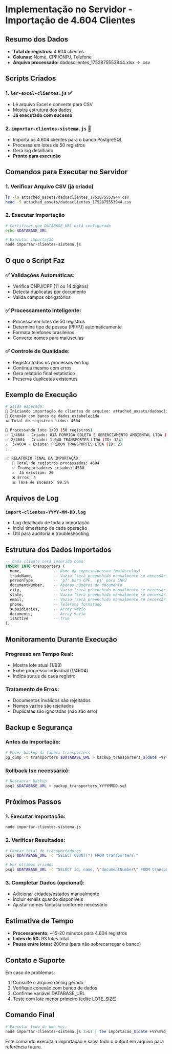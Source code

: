 # Implementação no Servidor - Importação de 4.604 Clientes

## Resumo dos Dados
- **Total de registros:** 4.604 clientes
- **Colunas:** Nome, CPF/CNPJ, Telefone
- **Arquivo processado:** dadosclientes_1752875553944.xlsx → .csv

## Scripts Criados

### 1. `ler-excel-clientes.js` ✅
- Lê arquivo Excel e converte para CSV
- Mostra estrutura dos dados
- **Já executado com sucesso**

### 2. `importar-clientes-sistema.js` 🚀
- Importa os 4.604 clientes para o banco PostgreSQL
- Processa em lotes de 50 registros
- Gera log detalhado
- **Pronto para execução**

## Comandos para Executar no Servidor

### 1. Verificar Arquivo CSV (já criado)
```bash
ls -la attached_assets/dadosclientes_1752875553944.csv
head -5 attached_assets/dadosclientes_1752875553944.csv
```

### 2. Executar Importação
```bash
# Certificar que DATABASE_URL está configurado
echo $DATABASE_URL

# Executar importação
node importar-clientes-sistema.js
```

## O que o Script Faz

### ✅ Validações Automáticas:
- Verifica CNPJ/CPF (11 ou 14 dígitos)
- Detecta duplicatas por documento
- Valida campos obrigatórios

### ✅ Processamento Inteligente:
- Processa em lotes de 50 registros
- Determina tipo de pessoa (PF/PJ) automaticamente
- Formata telefones brasileiros
- Converte nomes para maiúsculas

### ✅ Controle de Qualidade:
- Registra todos os processos em log
- Continua mesmo com erros
- Gera relatório final estatístico
- Preserva duplicatas existentes

## Exemplo de Execução

```bash
# Saída esperada:
🚀 Iniciando importação de clientes do arquivo: attached_assets/dadosclientes_1752875553944.csv
🔗 Conexão com banco de dados estabelecida
📊 Total de registros lidos: 4604

🔄 Processando lote 1/93 (50 registros)
✅ 1/4604 - Criado: 01A FORMIGA COLETA E GERENCIAMENTO AMBIENTAL LTDA (ID: 123)
✅ 2/4604 - Criado: 1.040 TRANSPORTES LTDA (ID: 124)
⚠️  3/4604 - Existe: FRIBON TRANSPORTES LTDA (ID: 2)
...

📈 RELATÓRIO FINAL DA IMPORTAÇÃO:
   📝 Total de registros processados: 4604
   ✅ Transportadores criados: 4580
   ⚠️  Já existiam: 20
   ❌ Erros: 4
   📊 Taxa de sucesso: 99.5%
```

## Arquivos de Log

### `import-clientes-YYYY-MM-DD.log`
- Log detalhado de toda a importação
- Inclui timestamp de cada operação
- Útil para auditoria e troubleshooting

## Estrutura dos Dados Importados

```sql
-- Cada cliente será inserido como:
INSERT INTO transporters (
  name,              -- Nome da empresa/pessoa (maiúsculas)
  tradeName,         -- Vazio (será preenchido manualmente se necessário)
  personType,        -- 'pf' para CPF, 'pj' para CNPJ
  documentNumber,    -- Apenas números do documento
  city,              -- Vazio (será preenchido manualmente se necessário)
  state,             -- Vazio (será preenchido manualmente se necessário)
  email,             -- Vazio (será preenchido manualmente se necessário)
  phone,             -- Telefone formatado
  subsidiaries,      -- Array vazio
  documents,         -- Array vazio
  isActive           -- true
);
```

## Monitoramento Durante Execução

### Progresso em Tempo Real:
- Mostra lote atual (1/93)
- Exibe progresso individual (1/4604)
- Indica status de cada registro

### Tratamento de Erros:
- Documentos inválidos são rejeitados
- Nomes vazios são rejeitados
- Duplicatas são ignoradas (não são erro)

## Backup e Segurança

### Antes da Importação:
```bash
# Fazer backup da tabela transporters
pg_dump -t transporters $DATABASE_URL > backup_transporters_$(date +%Y%m%d).sql
```

### Rollback (se necessário):
```bash
# Restaurar backup
psql $DATABASE_URL < backup_transporters_YYYYMMDD.sql
```

## Próximos Passos

### 1. Executar Importação:
```bash
node importar-clientes-sistema.js
```

### 2. Verificar Resultados:
```bash
# Contar total de transportadores
psql $DATABASE_URL -c "SELECT COUNT(*) FROM transporters;"

# Ver últimos criados
psql $DATABASE_URL -c "SELECT id, name, \"documentNumber\" FROM transporters ORDER BY id DESC LIMIT 10;"
```

### 3. Completar Dados (opcional):
- Adicionar cidades/estados manualmente
- Incluir emails quando disponíveis
- Ajustar nomes fantasia conforme necessário

## Estimativa de Tempo

- **Processamento:** ~15-20 minutos para 4.604 registros
- **Lotes de 50:** 93 lotes total
- **Pausa entre lotes:** 200ms (para não sobrecarregar o banco)

## Contato e Suporte

Em caso de problemas:
1. Consulte o arquivo de log gerado
2. Verifique conexão com banco de dados
3. Confirme variável DATABASE_URL
4. Teste com lote menor primeiro (edite LOTE_SIZE)

## Comando Final

```bash
# Executar tudo de uma vez:
node importar-clientes-sistema.js 2>&1 | tee importacao_$(date +%Y%m%d_%H%M%S).txt
```

Este comando executa a importação e salva todo o output em arquivo para referência futura.